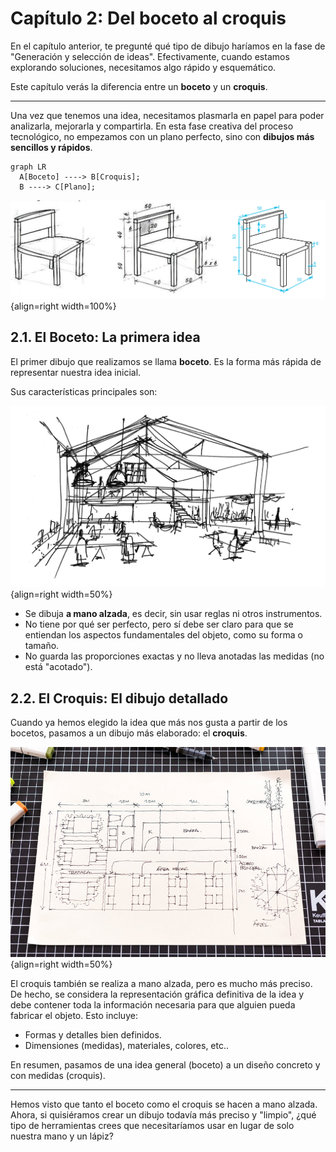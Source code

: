 # Capítulo 2: **Del boceto al croquis**

En el capítulo anterior, te pregunté qué tipo de dibujo haríamos en la fase de "Generación y selección de ideas". Efectivamente, cuando estamos explorando soluciones, necesitamos algo rápido y esquemático.

Este capítulo verás la diferencia entre un **boceto** y un **croquis**.
***

Una vez que tenemos una idea, necesitamos plasmarla en papel para poder analizarla, mejorarla y compartirla. En esta fase creativa del proceso tecnológico, no empezamos con un plano perfecto, sino con **dibujos más sencillos y rápidos**.

``` mermaid
graph LR
  A[Boceto] ----> B[Croquis];
  B ----> C[Plano];
```
![boceto](./media/cadira.png){align=right width=100%}


## **2.1. El Boceto: La primera idea**

El primer dibujo que realizamos se llama **boceto**. Es la forma más rápida de representar nuestra idea inicial.

Sus características principales son:

![boceto](./media/boceto.jpg){align=right width=50%}

*   Se dibuja **a mano alzada**, es decir, sin usar reglas ni otros instrumentos.
*   No tiene por qué ser perfecto, pero sí debe ser claro para que se entiendan los aspectos fundamentales del objeto, como su forma o tamaño.
*   No guarda las proporciones exactas y no lleva anotadas las medidas (no está "acotado").

## **2.2. El Croquis: El dibujo detallado**

Cuando ya hemos elegido la idea que más nos gusta a partir de los bocetos, pasamos a un dibujo más elaborado: el **croquis**.

![croquis](./media/croquis.jpg){align=right width=50%}

El croquis también se realiza a mano alzada, pero es mucho más preciso. De hecho, se considera la representación gráfica definitiva de la idea y debe contener toda la información necesaria para que alguien pueda fabricar el objeto. Esto incluye:

*   Formas y detalles bien definidos.
*   Dimensiones (medidas), materiales, colores, etc..

En resumen, pasamos de una idea general (boceto) a un diseño concreto y con medidas (croquis).

***


Hemos visto que tanto el boceto como el croquis se hacen a mano alzada. Ahora, si quisiéramos crear un dibujo todavía más preciso y "limpio", ¿qué tipo de herramientas crees que necesitaríamos usar en lugar de solo nuestra mano y un lápiz?